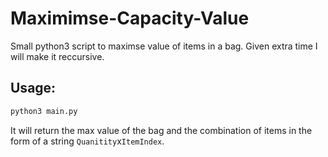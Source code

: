 # Maximimse-Capacity-Value

Small python3 script to maximse value of items in a bag. Given extra time I will make it reccursive.

## Usage:

```bash
python3 main.py

```
It will return the max value of the bag and the combination of items in the form of a string `Quanitity`x`ItemIndex`.